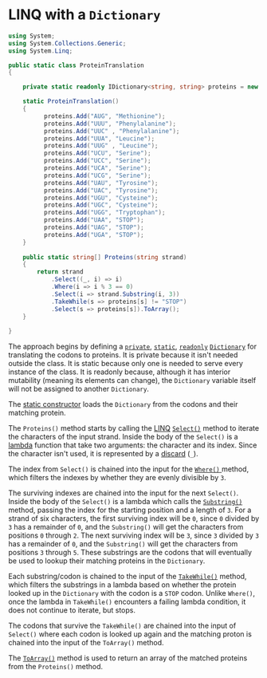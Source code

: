 # LINQ with a `Dictionary`

```csharp
using System;
using System.Collections.Generic;
using System.Linq;

public static class ProteinTranslation
{

    private static readonly IDictionary<string, string> proteins = new Dictionary<string, string>();

    static ProteinTranslation()
    {
          proteins.Add("AUG", "Methionine");
          proteins.Add("UUU", "Phenylalanine");
          proteins.Add("UUC" , "Phenylalanine");
          proteins.Add("UUA", "Leucine");
          proteins.Add("UUG" , "Leucine");
          proteins.Add("UCU", "Serine");
          proteins.Add("UCC", "Serine");
          proteins.Add("UCA", "Serine");
          proteins.Add("UCG", "Serine");
          proteins.Add("UAU", "Tyrosine");
          proteins.Add("UAC", "Tyrosine");
          proteins.Add("UGU", "Cysteine");
          proteins.Add("UGC", "Cysteine");
          proteins.Add("UGG", "Tryptophan");
          proteins.Add("UAA", "STOP");
          proteins.Add("UAG", "STOP");
          proteins.Add("UGA", "STOP");
    }
    
    public static string[] Proteins(string strand)
    {
        return strand
            .Select((_, i) => i)
            .Where(i => i % 3 == 0)
            .Select(i => strand.Substring(i, 3))
            .TakeWhile(s => proteins[s] != "STOP")
            .Select(s => proteins[s]).ToArray();
    }
 
}
```

The approach begins by defining a [`private`][private], [`static`][static], [`readonly`][readonly] [`Dictionary`][dictionary] for translating the codons to proteins.
It is private because it isn't needed outside the class.
It is static because only one is needed to serve every instance of the class.
It is readonly because, although it has interior mutability (meaning its elements can change),
the `Dictionary` variable itself will not be assigned to another `Dictionary`.

The [static constructor][static-constructor] loads the `Dictionary` from the codons and their matching protein.

The `Proteins()` method starts by calling the [LINQ][linq] [`Select()`][select] method to iterate the characters of the input strand.
Inside the body of the `Select()` is a [lambda][lambda] function that take two arguments: the character and its index.
Since the character isn't used, it is represented by a [discard][discard] (`_`).

The index from `Select()` is chained into the input for the [`Where()` ][where] method,
which filters the indexes by whether they are evenly divisible by `3`.

The surviving indexes are chained into the input for the next `Select()`.
Inside the body of the `Select()` is a lambda which calls the [`Substring()`][substring] method,
passing the index for the starting position and a length of `3`.
For a strand of six characters, the first surviving index will be `0`, since `0` divided by `3` has a remainder of `0`,
and the `Substring()` will get the characters from positions `0` through `2`.
The next surviving index will be `3`, since `3` divided by `3` has a remainder of `0`,
and the `Substring()` will get the characters from positions `3` through `5`.
These substrings are the codons that will eventually be used to lookup their matching proteins in the `Dictionary`.

Each substring/codon is chained to the input of the [`TakeWhile()`][takewhile] method,
which filters the substrings in a lambda based on whether the protein looked up in the `Dictionary` with the codon is a `STOP` codon.
Unlike `Where()`, once the lambda in `TakeWhile()` encounters a failing lambda condition, it does not continue to iterate, but stops.

The codons that survive the `TakeWhile()` are chained into the input of `Select()` where each codon is looked up again
 and the matching proton is chained into the input of the `ToArray()` method.

The [`ToArray()`][toarray] method is used to return an array of the matched proteins from the `Proteins()` method.

[private]: https://learn.microsoft.com/en-us/dotnet/csharp/language-reference/keywords/private
[static]: https://learn.microsoft.com/en-us/dotnet/csharp/language-reference/keywords/static
[readonly]: https://learn.microsoft.com/en-us/dotnet/csharp/language-reference/keywords/readonly
[dictionary]: https://learn.microsoft.com/en-us/dotnet/api/system.collections.generic.dictionary-2
[static-constructor]: https://learn.microsoft.com/en-us/dotnet/csharp/programming-guide/classes-and-structs/static-constructors
[linq]: https://learn.microsoft.com/en-us/dotnet/api/system.linq
[select]: https://learn.microsoft.com/en-us/dotnet/api/system.linq.enumerable.select
[lambda]: https://learn.microsoft.com/en-us/dotnet/csharp/language-reference/operators/lambda-expressions
[discard]: https://learn.microsoft.com/en-us/dotnet/csharp/fundamentals/functional/discards
[where]: https://learn.microsoft.com/en-us/dotnet/api/system.linq.enumerable.where
[substring]: https://learn.microsoft.com/en-us/dotnet/api/system.string.substring
[takewhile]: https://learn.microsoft.com/en-us/dotnet/api/system.linq.enumerable.takewhile
[toarray]: https://learn.microsoft.com/en-us/dotnet/api/system.linq.enumerable.toarray
